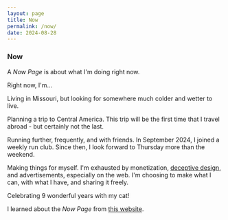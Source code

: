 ```yaml
---
layout: page
title: Now
permalink: /now/
date: 2024-08-28
---
```


### Now

A _Now Page_ is about what I'm doing right now.

Right now, I'm...

Living in Missouri, but looking for somewhere much colder and wetter
to live.

Planning a trip to Central America. This trip will be the first time that
I travel abroad - but certainly not the last.

Running further, frequently, and with friends. In September 2024,
I joined a weekly run club. Since then, I look forward to Thursday
more than the weekend.

Making things for myself. I'm exhausted by monetization, [deceptive design](https://www.deceptive.design/),
and advertisements, especially on the web. I'm choosing to make what I can,
with what I have, and sharing it freely.

Celebrating 9 wonderful years with my cat!

I learned about the _Now Page_ from [this website](https://nownownow.com/about).
